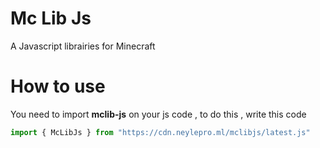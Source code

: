 # Mc Lib Js
A Javascript librairies for Minecraft

# How to use 
You need to import **mclib-js** on your js code , to do this , write this code
```javascript
import { McLibJs } from "https://cdn.neylepro.ml/mclibjs/latest.js"
```
